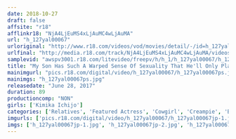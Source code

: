```yaml
---
date: 2018-10-27
draft: false
affsite: "r18"
afflinkr18: "NjA4LjEuMS4xLjAuMC4wLjAuMA"
url: "h_127yal00067"
urloriginal: "http://www.r18.com/videos/vod/movies/detail/-/id=h_127yal00067"
urlfinal: "http://media.r18.com/track/NjA4LjEuMS4xLjAuMC4wLjAuMA/videos/vod/movies/detail/-/id=h_127yal00067"
samplevid: "awspv3001.r18.com/litevideo/freepv/h/h_1/h_127yal00067/h_127yal00067_dmb_w.mp4"
title: "My Son Has Such A Warped Sense Of Sexuality That He'll Only Play With Me When My Husband Is Next To me Kimika Ichijo"
mainimgurl: "pics.r18.com/digital/video/h_127yal00067/h_127yal00067ps.jpg"
mainimgs: "h_127yal00067ps.jpg"
releasedate: "June 28, 2017"
duration: 89
productioncomp: "NON"
girls: ['Kimika Ichijo']
categories: ['Relatives', 'Featured Actress', 'Cowgirl', 'Creampie', 'Blowjob', 'Vibrator', 'Hi-Def']
imgurls: ['pics.r18.com/digital/video/h_127yal00067/h_127yal00067jp-1.jpg', 'pics.r18.com/digital/video/h_127yal00067/h_127yal00067jp-2.jpg', 'pics.r18.com/digital/video/h_127yal00067/h_127yal00067jp-3.jpg', 'pics.r18.com/digital/video/h_127yal00067/h_127yal00067jp-4.jpg', 'pics.r18.com/digital/video/h_127yal00067/h_127yal00067jp-5.jpg', 'pics.r18.com/digital/video/h_127yal00067/h_127yal00067jp-6.jpg', 'pics.r18.com/digital/video/h_127yal00067/h_127yal00067jp-7.jpg', 'pics.r18.com/digital/video/h_127yal00067/h_127yal00067jp-8.jpg', 'pics.r18.com/digital/video/h_127yal00067/h_127yal00067jp-9.jpg', 'pics.r18.com/digital/video/h_127yal00067/h_127yal00067jp-10.jpg', 'pics.r18.com/digital/video/h_127yal00067/h_127yal00067jp-11.jpg', 'pics.r18.com/digital/video/h_127yal00067/h_127yal00067jp-12.jpg', 'pics.r18.com/digital/video/h_127yal00067/h_127yal00067jp-13.jpg', 'pics.r18.com/digital/video/h_127yal00067/h_127yal00067jp-14.jpg', 'pics.r18.com/digital/video/h_127yal00067/h_127yal00067jp-15.jpg', 'pics.r18.com/digital/video/h_127yal00067/h_127yal00067jp-16.jpg', 'pics.r18.com/digital/video/h_127yal00067/h_127yal00067jp-17.jpg', 'pics.r18.com/digital/video/h_127yal00067/h_127yal00067jp-18.jpg', 'pics.r18.com/digital/video/h_127yal00067/h_127yal00067jp-19.jpg', 'pics.r18.com/digital/video/h_127yal00067/h_127yal00067jp-20.jpg']
imgs: ['h_127yal00067jp-1.jpg', 'h_127yal00067jp-2.jpg', 'h_127yal00067jp-3.jpg', 'h_127yal00067jp-4.jpg', 'h_127yal00067jp-5.jpg', 'h_127yal00067jp-6.jpg', 'h_127yal00067jp-7.jpg', 'h_127yal00067jp-8.jpg', 'h_127yal00067jp-9.jpg', 'h_127yal00067jp-10.jpg', 'h_127yal00067jp-11.jpg', 'h_127yal00067jp-12.jpg', 'h_127yal00067jp-13.jpg', 'h_127yal00067jp-14.jpg', 'h_127yal00067jp-15.jpg', 'h_127yal00067jp-16.jpg', 'h_127yal00067jp-17.jpg', 'h_127yal00067jp-18.jpg', 'h_127yal00067jp-19.jpg', 'h_127yal00067jp-20.jpg']
---
```

